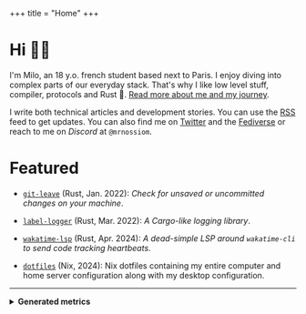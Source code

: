 +++
title = "Home"
+++

# Hi 👋🏻
<!-- quick introduction and link to in-depth bio -->

I'm Milo, an 18 y.o. french student based next to Paris. I enjoy diving into complex parts of our everyday stack. That's why I like low level stuff, compiler, protocols and Rust 🦀. [Read more about me and my journey](@/about.md).

<!-- +open source, cv -->

I write both technical articles and development stories. You can use the [RSS](/atom.xml) feed to get updates. You can also find me on [Twitter](https://twitter.com/milomoisson) and the [Fediverse](https://elk.zone/fosstodon.org/@milomoisson) or reach to me on _Discord_ at `@mrnossiom`.

# Featured
<!-- list features projects or posts -->

- [`git-leave`](https://github.com/mrnossiom/git-leave) (Rust, Jan. 2022): _Check for unsaved or uncommitted changes on your machine_.

- [`label-logger`](https://github.com/mrnossiom/label-logger) (Rust, Mar. 2022): _A Cargo-like logging library_.

- [`wakatime-lsp`](https://github.com/mrnossiom/wakatime-lsp) (Rust, Apr. 2024): _A dead-simple LSP around `wakatime-cli` to send code tracking heartbeats_.

- [`dotfiles`](https://github.com/mrnossiom/dotfiles) (Nix, 2024): Nix dotfiles containing my entire computer and home server configuration along with my desktop configuration.

---

<!-- TODO: is it really where I want to place this? -->
<details>
<summary><strong>Generated metrics</strong></summary>
{{ figure(src="https://gist.githubusercontent.com/mrnossiom/a6a60000aa7170b2ea668e138dabc107/raw/metrics.svg") }}
</details>


